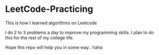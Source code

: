 # LeetCode-Practicing
This is how I learned algorithms on Leetcode

I do 2 to 3 problems a day to improve my programming skills. I plan to do this for the rest of my college life.

Hope this repo will help you in some way.. haha
